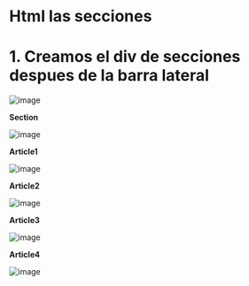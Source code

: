 # Html las secciones 

# 1. Creamos el div de secciones despues de la barra lateral

![image](https://user-images.githubusercontent.com/31961588/187314816-eec66625-91fe-4262-8013-f93bf73b4a39.png)

**Section**

![image](https://user-images.githubusercontent.com/31961588/187315136-43b852b1-43d6-40bf-865b-510429f15329.png)

**Article1**

![image](https://user-images.githubusercontent.com/31961588/187315226-171cfc25-a007-4166-8549-ca459d252a52.png)

**Article2**

![image](https://user-images.githubusercontent.com/31961588/187315290-1c9f68e0-6172-405f-ae11-bd80734563f1.png)

**Article3**

![image](https://user-images.githubusercontent.com/31961588/187315401-fa3bd5b1-bbc0-4989-94f7-1f83fdc2f79b.png)

**Article4**

![image](https://user-images.githubusercontent.com/31961588/187315503-4e33d75f-edb5-4e06-9b6a-51278046d580.png)
